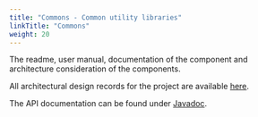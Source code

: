 ```yaml
---
title: "Commons - Common utility libraries"
linkTitle: "Commons"
weight: 20
---
```


The readme, user manual, documentation of the component and architecture consideration of the components.

All architectural design records for the project are available [here](../domains/architecture/09-architecture-decisions/).

The API documentation can be found under [Javadoc](/docs/commons/api-commons/index.html).
